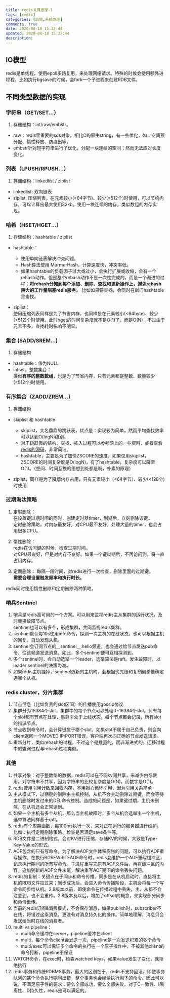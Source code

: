 ```yaml
---
title: redis关键原理-1
tags: [redis]
categories: [后端,系统原理]
comments: true
date: 2020-08-18 15:32:44
updated: 2020-08-18 15:32:44
description:
---
```

## IO模型  

redis是单线程，使用epoll多路复用，来处理网络请求。特殊的时候会使用额外进程程，比如执行bgsave的时候，会fork一个子进程来创建RDB文件。

## 不同类型数据的实现  

### 字符串（GET/SET...）  

1. 存储结构：int/raw/embstr。  

- raw：redis里重要的sds对象，相比C的原生string，有一些优化，如：空间预分配、惰性释放、防溢出等。  
- embstr针对短字符串进行了优化，分配一块连续的空间；然而无法应对长度变化。

### 列表（LPUSH/RPUSH...）

1. 存储结构：linkedlist / ziplist  
- linkedlist: 双向链表
- ziplist: 压缩列表，在元素较小(<64字节)、较少(<512个)时使用，可以节约内存，可以计算出最大使用32kb。使用一块连续的内存，类似数组的内存实现。


### 哈希（HSET/HGET...）
1. 存储结构：hashtable / ziplist
- hashtable：
  - 使用单向链表解决冲突问题。
  - Hash算法使用 MurmurHash，计算速度快，冲突率低。
  - 如果hashtable的负载因子过大或过小，会执行扩展或收缩，会有一个rehash动作。但是整个rehash动作不是一次性完成的，而是一个渐进的过程：**将rehash分摊到每个添加、删除、查找和更新操作上，避免rehash巨大的工作量阻塞redis服务。** 比如如果要查找，会同时在新旧hashtable里查找。

- ziplist：  
使用压缩列表同样是为了节省内存，也同样是在元素较小(<64byte)、较少(<512)个时使用。此时hget的时间复杂度就不是O(1)了，而是O(N)，不过由于元素不多，查找耗时影响不明显。

### 集合 (SADD/SREM...)
1. 存储结构
- hashtable：值为NULL
- intset，整数集合：  
类似**有序的整数数组**，也是为了节省内存，只有元素都是整数、数量较少(<512个)时使用。
  
### 有序集合（ZADD/ZREM...）
1. 存储结构
- skiplist 和 hashtable
    - skiplist，大名鼎鼎的跳跃表，优点是：实现较为简单，然而平均查找效率可以达到O(logN)级别。
    - 对于跳跃表的结构、查找、插入过程可以参考网上的一些资料，或者查看[redis的源码](https://github.com/redis/redis/blob/unstable/src/t_zset.c)，非常简洁。
    - hashtable，主要是为了加快ZSCORE的速度，如果仅用skiplist，ZSCORE的时间复杂度是O(logN)，有了hashtable，复杂度可以降至O(1)。（空间、时间互换的思想到处都是啊，朴素的原理）
    
- ziplist，同样是为了降低内存占用，只有元素较小（<64字节）、较少(<128个)时使用

### 过期淘汰策略
1. 定时删除：  
在设置键过期时间的同时，创建定时器timer，到期后，立刻删除该键。  
定时删除策略，对内存最友好，对CPU最不友好，处理大量的timer，也会占用很多CPU。

2. 惰性删除：  
redis在访问键的时候，检查过期时间。  
对CPU最友好，但是对内存不友好。如果一个键过期后，不再访问到，将一直占用内存。

3. 定期删除：
每隔一段时间，对redis进行一次检查，删除里面的过期键。  
**需要合理设置触发频率和执行时长。**

redis同时使用惰性删除和定期删除两种策略。

### 哨兵Sentinel
1. 哨兵是redis高可用的一个方案。可以用来监视redis主从集群的运行状况，及时替换故障节点。  
sentinel也可以有多个，形成集群，共同监视redis集群。  
2. sentinel默认每10s使用info命令，探测一次主机的在线状态，也可以根据主机的回复，自动发现从机。
3. sentinel会订阅节点的__sentinel__:hello频道，也会通过给节点发送pub命令，往该频道发送消息。如此，多个sentinel便可互相探测到。  
4. 多个sentinel时，会自动选举一个leader，选举算法是raft。发生故障时，以leader sentinel的决策为准。   
5. 如果redis主机挂掉，sentinel选新的主机时，会根据优先级和复制偏移量确定选哪个从机。  

### redis cluster，分片集群
1. 节点信息（比如负责的slot区间）的传播使用gossip协议
2. 集群分为16384个slot，集群中的每个节点可以处理0~16384个slot。只有每个slot都有节点在处理，集群才处于上线状态。每个节点都会记录，所有slot的指派节点。
3. 节点收到命令时，会计算键属于哪个slot，如果slot不属于自己负责，则会向client返回一个MOVED IP:PORT错误，客户端再次向正确的节点发送请求。
4. 重新分片，类似rehash的过程，不过这个是批量的，而非渐进式的。迁移过程中的查询过程与rehash过程类似。


### 其他
1. 共享对象：对于整数型的数据，redis可以在不同kv间共享，来减少内存使用。对字符串不共享，因为字符串的比较复杂度是O(N)，而数字是O(1)。
2. redis使用引用计数来回收内存，不用担心循环引用，因为引用关系简单
3. 主从模式下，过期键的删除由主机控制，从机不会主动删除过期键，而会等待主机删除时发过来的DEL命令控制。造成的问题是，如果键过期，主机未删除，在从机还会正常读到。
4. 如果一个主机有多个从机，那么当主机故障时，多个从机会选举出一个主机，选举算法同样基于raft。
5. redis有个周期函数，每100ms执行一次，来对正在运行的服务器进行维护。比如：执行定期删除策略、检查是否满足save条件等。
6. RDB文件是二进制格式，会对KV进行压缩，存储KV的时候，大致是Type-Key-Value的形式。
7. AOF包含的只有写命令。为了解决AOF文件体积膨胀的问题，可以执行AOF重写操作。在执行BGREWRITEAOF命令时，redis会维护一个AOF重写缓冲区，记录执行期间的所有写命令。子进程重写完原有AOF文件后，再将缓冲区的内容，追加到新的AOF文件末尾，解决重写AOF期间的命令丢失问题。
8. redis的复制：关键点在于同步和命令传播。同步是在从机启动时，直接将主机的RDB文件拉过来；同步成功后，会进入命令传播阶段，主机会将每一个写命令同步给从机。2.8版本以前，即使命令在传播过程中丢失，主、从都不会注意到，也不会重传。2.8版本及以后，增加了offset的概念，来实现部分同步和命令重传。
9. 当前的redis订阅&消费模式，不会保存消息，如果publish时，subscriber不在线，将错过这条消息。更没有对消息持久化的操作。简单地理解，消息只会发送给当时在线的消费者。
10. multi vs pipeline：
    - multi命令缓冲在server，pipeline缓冲在client
    - multi，每个命令client会发送一次，pipeline是一次发送积累的多个命令
    - multi/exec可以保证多个命令的执行在一个原子操作中，不被其他client的命令打断，pipeline不保证
11. WATCH命令，在exec时，检查watched keys，如果value发生了变化，就拒绝执行
12. redis事务和传统RDBMS事务，最大的区别在于，redis不支持回滚，即使事务队列的某个命令执行期间出错，整个事务也会继续执行剩下的命令。因此可以说，不满足原子性的要求：要么全部成功，要么全部失败。对于C一致性、I隔离性、D持久性，redis是可以满足的。










